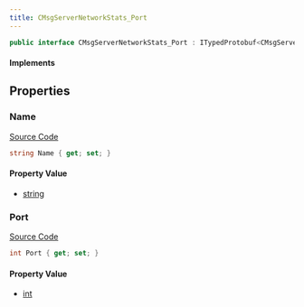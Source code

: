 ```yaml
---
title: CMsgServerNetworkStats_Port
---
```


```csharp
public interface CMsgServerNetworkStats_Port : ITypedProtobuf<CMsgServerNetworkStats_Port>, INativeHandle
```

#### Implements

## Properties

### Name

[Source Code](https://github.com/swiftly-solution/swiftlys2/blob/beta/managed/src/SwiftlyS2.Generated/Protobufs/Interfaces/CMsgServerNetworkStats_Port.cs#L16)

```csharp
string Name { get; set; }
```

#### Property Value

- [string](https://learn.microsoft.com/dotnet/api/system.string)

### Port

[Source Code](https://github.com/swiftly-solution/swiftlys2/blob/beta/managed/src/SwiftlyS2.Generated/Protobufs/Interfaces/CMsgServerNetworkStats_Port.cs#L13)

```csharp
int Port { get; set; }
```

#### Property Value

- [int](https://learn.microsoft.com/dotnet/api/system.int32)

